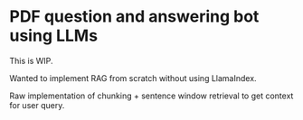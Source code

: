# PDF question and answering bot using LLMs

This is WIP.

Wanted to implement RAG from scratch without using LlamaIndex.

Raw implementation of chunking + sentence window retrieval to get context for user query.